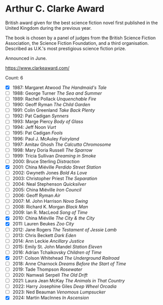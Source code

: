 # Arthur C. Clarke Award

British award given for the best science fiction novel first published in the
United Kingdom during the previous year.

The book is chosen by a panel of judges from the British Science Fiction
Association, the Science Fiction Foundation, and a third organisation.
Described as U.K.'s most prestigious science fiction prize.

Announced in June.

https://www.clarkeaward.com/

Count: 6

- [x] 1987: Margaret Atwood _The Handmaid's Tale_
- [ ] 1988: George Turner _The Sea and Summer_
- [ ] 1989: Rachel Pollack _Unquenchable Fire_
- [ ] 1990: Geoff Ryman _The Child Garden_
- [ ] 1991: Colin Greenland _Take Back Plenty_
- [ ] 1992: Pat Cadigan _Synners_
- [ ] 1993: Marge Piercy _Body of Glass_
- [ ] 1994: Jeff Noon _Vurt_
- [ ] 1995: Pat Cadigan _Fools_
- [ ] 1996: Paul J. McAuley _Fairyland_
- [ ] 1997: Amitav Ghosh _The Calcutta Chromosome_
- [ ] 1998: Mary Doria Russell _The Sparrow_
- [ ] 1999: Tricia Sullivan _Dreaming in Smoke_
- [ ] 2000: Bruce Sterling _Distraction_
- [x] 2001: China Miéville _Perdido Street Station_
- [ ] 2002: Gwyneth Jones _Bold As Love_
- [ ] 2003: Christopher Priest _The Separation_
- [ ] 2004: Neal Stephenson _Quicksilver_
- [ ] 2005: China Miéville _Iron Council_
- [ ] 2006: Geoff Ryman _Air_
- [ ] 2007: M. John Harrison _Nova Swing_
- [ ] 2008: Richard K. Morgan _Black Man_
- [ ] 2009: Ian R. MacLeod _Song of Time_
- [x] 2010: China Miéville _The City & the City_
- [x] 2011: Lauren Beukes _Zoo City_
- [ ] 2012: Jane Rogers _The Testament of Jessie Lamb_
- [ ] 2013: Chris Beckett _Dark Eden_
- [ ] 2014: Ann Leckie _Ancillary Justice_
- [ ] 2015: Emily St. John Mandel _Station Eleven_
- [ ] 2016: Adrian Tchaikovsky _Children of Time_
- [x] 2017: Colson Whitehead _The Underground Railroad_
- [ ] 2018: Anne Charnock _Dreams Before the Start of Time_
- [ ] 2019: Tade Thompson _Rosewater_
- [ ] 2020: Namwali Serpell _The Old Drift_
- [ ] 2021: Laura Jean McKay _The Animals in That Country_
- [ ] 2022: Harry Josephine Giles _Deep Wheel Orcadia_
- [ ] 2023: Ned Beauman _Venomous Lumpsucker_
- [x] 2024: Martin MacInnes _In Ascension_
